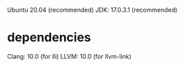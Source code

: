 Ubuntu 20.04 (recommended)
JDK: 17.0.3.1 (recommended)

# dependencies
Clang: 10.0 (for lli)
LLVM: 10.0 (for llvm-link)
